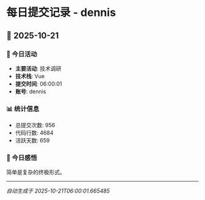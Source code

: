 # 每日提交记录 - dennis

## 📅 2025-10-21

### 🎯 今日活动
- **主要活动**: 技术调研
- **技术栈**: Vue
- **提交时间**: 06:00:01
- **账号**: dennis

### 📊 统计信息
- 总提交次数: 956
- 代码行数: 4684
- 活跃天数: 659

### 💭 今日感悟
简单是复杂的终极形式。

---
*自动生成于 2025-10-21T06:00:01.665485*
